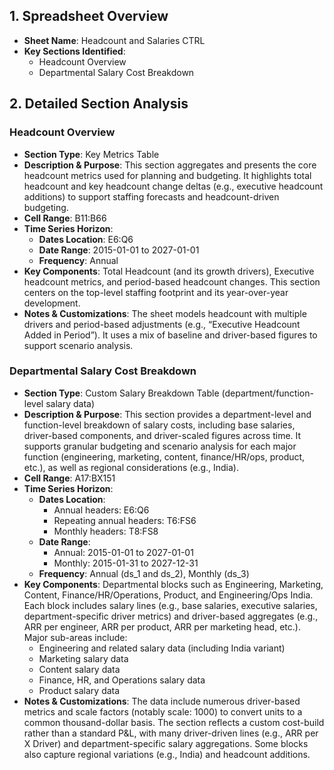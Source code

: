 ## 1. Spreadsheet Overview
- **Sheet Name**: Headcount and Salaries CTRL
- **Key Sections Identified**:
  - Headcount Overview
  - Departmental Salary Cost Breakdown

## 2. Detailed Section Analysis

### Headcount Overview
- **Section Type**: Key Metrics Table
- **Description & Purpose**: This section aggregates and presents the core headcount metrics used for planning and budgeting. It highlights total headcount and key headcount change deltas (e.g., executive headcount additions) to support staffing forecasts and headcount-driven budgeting.
- **Cell Range**: B11:B66
- **Time Series Horizon**:
  - **Dates Location**: E6:Q6
  - **Date Range**: 2015-01-01 to 2027-01-01
  - **Frequency**: Annual
- **Key Components**: Total Headcount (and its growth drivers), Executive headcount metrics, and period-based headcount changes. This section centers on the top-level staffing footprint and its year-over-year development.
- **Notes & Customizations**: The sheet models headcount with multiple drivers and period-based adjustments (e.g., “Executive Headcount Added in Period”). It uses a mix of baseline and driver-based figures to support scenario analysis.

### Departmental Salary Cost Breakdown
- **Section Type**: Custom Salary Breakdown Table (department/function-level salary data)
- **Description & Purpose**: This section provides a department-level and function-level breakdown of salary costs, including base salaries, driver-based components, and driver-scaled figures across time. It supports granular budgeting and scenario analysis for each major function (engineering, marketing, content, finance/HR/ops, product, etc.), as well as regional considerations (e.g., India).
- **Cell Range**: A17:BX151
- **Time Series Horizon**:
  - **Dates Location**:
    - Annual headers: E6:Q6
    - Repeating annual headers: T6:FS6
    - Monthly headers: T8:FS8
  - **Date Range**:
    - Annual: 2015-01-01 to 2027-01-01
    - Monthly: 2015-01-31 to 2027-12-31
  - **Frequency**: Annual (ds_1 and ds_2), Monthly (ds_3)
- **Key Components**: Departmental blocks such as Engineering, Marketing, Content, Finance/HR/Operations, Product, and Engineering/Ops India. Each block includes salary lines (e.g., base salaries, executive salaries, department-specific driver metrics) and driver-based aggregates (e.g., ARR per engineer, ARR per product, ARR per marketing head, etc.). Major sub-areas include:
  - Engineering and related salary data (including India variant)
  - Marketing salary data
  - Content salary data
  - Finance, HR, and Operations salary data
  - Product salary data
- **Notes & Customizations**: The data include numerous driver-based metrics and scale factors (notably scale: 1000) to convert units to a common thousand-dollar basis. The section reflects a custom cost-build rather than a standard P&L, with many driver-driven lines (e.g., ARR per X Driver) and department-specific salary aggregations. Some blocks also capture regional variations (e.g., India) and headcount additions.